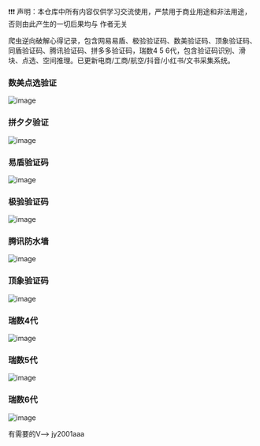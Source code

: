 
❗❗❗ 声明：本仓库中所有内容仅供学习交流使用，严禁用于商业用途和非法用途，否则由此产生的一切后果均与 作者无关

爬虫逆向破解心得记录，包含网易易盾、极验验证码、数美验证码、顶象验证码、同盾验证码、腾讯验证码、拼多多验证码，瑞数4 5 6代，包含验证码识别、滑块、点选、空间推理。已更新电商/工商/航空/抖音/小红书/文书采集系统。


### 数美点选验证
![image](https://github.com/create-codeless/spider2023/assets/46162960/ef83f4ad-6ca4-4797-8a5b-165dd21aed9d)

### 拼夕夕验证
![image](https://github.com/create-codeless/spider2023/assets/46162960/ef20d3c2-e858-4b5f-8216-ac83182a0779)

### 易盾验证码
![image](https://github.com/create-codeless/spider2023/assets/46162960/8f2dedf2-dff5-4b63-95f4-fa634f832394)

### 极验验证码
![image](https://github.com/create-codeless/spider2023/assets/46162960/76529a33-fa76-44d7-b7c2-107b58a1ad3e)

### 腾讯防水墙
![image](https://github.com/create-codeless/spider2023/assets/46162960/290bed17-9cab-44eb-b32d-6178b14f3ff0)

### 顶象验证码
![image](https://github.com/create-codeless/spider2023/assets/46162960/707c37f3-64b3-4673-b812-02c7df824eda)

### 瑞数4代
![image](https://github.com/create-codeless/spider2023/assets/46162960/265e9ddd-2906-44aa-a13a-961f3c8af99f)

### 瑞数5代
![image](https://github.com/create-codeless/spider2023/assets/46162960/09109f73-f4b1-4e7e-9964-2d2dead31d49)

### 瑞数6代
![image](https://github.com/create-codeless/spider2023/assets/46162960/a1130205-3489-4992-ba15-5a28c874ee7e)

有需要的V--> jy2001aaa


